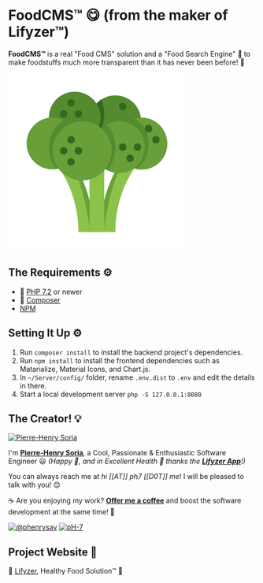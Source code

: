 # FoodCMS™ 😋 (from the maker of Lifyzer™)

**FoodCMS™** is a real "Food CMS" solution and a "Food Search Engine" 💪 to make foodstuffs much more transparent than it has never been before! 🙂

![Healthy Food CMS](static/img/broccoli-food-cms.svg)


## The Requirements ⚙️

* 🐘 [PHP 7.2](https://php.net/releases/7_2_0.php) or newer
* 🎻 [Composer](https://getcomposer.org)
* [NPM](https://nodejs.org/en/download)


## Setting It Up ⚙️

1. Run `composer install` to install the backend project's dependencies.
2. Run `npm install` to install the frontend dependencies such as Matarialize, Material Icons, and Chart.js.
3. In `~/Server/config/` folder, rename `.env.dist` to `.env` and edit the details in there.
4. Start a local development server `php -S 127.0.0.1:8080`


## The Creator! 💡

[![Pierre-Henry Soria](https://avatars0.githubusercontent.com/u/1325411?s=200)](https://ph7.me "Pierre-Henry Soria, Software Developer")

I'm **[Pierre-Henry Soria](https://ph7.me)**, a Cool, Passionate & Enthusiastic Software Engineer :smiley:
*(Happy 🤗, and in Excellent Health 🧡 thanks the **[Lifyzer App](https://play.google.com/store/apps/details?id=com.lifyzer)**!)*

You can always reach me at *hi [[AT]] ph7 [[D0T]] me*! I will be pleased to talk with you! 😊

☕️ Are you enjoying my work? **[Offer me a coffee](https://ko-fi.com/phenry)** and boost the software development at the same time! 💪

[![@phenrysay](https://img.shields.io/badge/Twitter-1DA1F2?style=for-the-badge&logo=twitter&logoColor=white)](https://twitter.com/phenrysay "Follow Me on Twitter") [![pH-7](https://img.shields.io/badge/GitHub-100000?style=for-the-badge&logo=github&logoColor=white)](https://github.com/pH-7 "My GitHub")


## Project Website 🚀

🍇 [Lifyzer️](https://lifyzer.com), Healthy Food Solution™ 🥥
